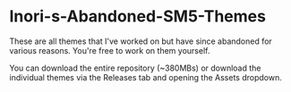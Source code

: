 # Inori-s-Abandoned-SM5-Themes
These are all themes that I've worked on but have since abandoned for various reasons. You're free to work on them yourself.

You can download the entire repository (~380MBs) or download the individual themes via the Releases tab and opening the Assets dropdown.
